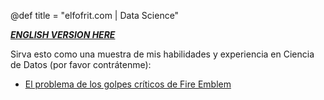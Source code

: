 @def title = "elfofrit.com | Data Science"

[**_ENGLISH VERSION HERE_**](/DataScience_english/)

Sirva esto como una muestra de mis habilidades y experiencia en Ciencia de Datos (por favor contrátenme):

* [El problema de los golpes críticos de Fire Emblem](/ElProblemaDeLosGolpesCriticosDeFireEmblem/)